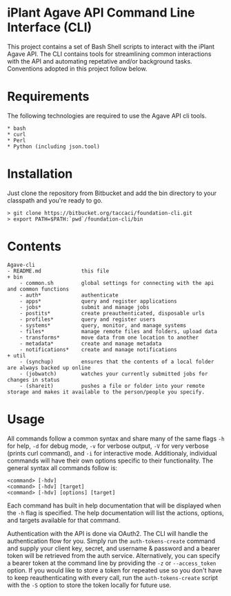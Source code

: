 iPlant Agave API Command Line Interface (CLI)
===================================================

This project contains a set of Bash Shell scripts to interact with the iPlant Agave API. The CLI contains tools for streamlining common interactions with the API and automating repetative and/or background tasks. Conventions adopted in this project follow below.


Requirements
=================

The following technologies are required to use the Agave API cli tools. 

	* bash
	* curl
	* Perl
	* Python (including json.tool)	
	
Installation
=================

Just clone the repository from Bitbucket and add the bin directory to your classpath and you're ready to go.

	> git clone https://bitbucket.org/taccaci/foundation-cli.git
	> export PATH=$PATH:`pwd`/foundation-cli/bin
	

Contents
=================

	Agave-cli
	- README.md				this file
	+ bin
		- common.sh			global settings for connecting with the api and common functions
		- auth*				authenticate
		- apps*				query and register applications
		- jobs*				submit and manage jobs
		- postits*			create preauthenticated, disposable urls
		- profiles*			query and register users
		- systems*			query, monitor, and manage systems
		- files*			manage remote files and folders, upload data
		- transforms*		move data from one location to another
		- metadata*			create and manage metadata
		- notifications*	create and manage notifications
	+ util
		- (synchup)			ensures that the contents of a local folder are always backed up online
		- (jobwatch)		watches your currently submitted jobs for changes in status
		- (shareit)			pushes a file or folder into your remote storage and makes it available to the person/people you specify.


Usage
====================

All commands follow a common syntax and share many of the same flags `-h` for help, `-d` for debug mode, `-v` for verbose output, `-V` for very verbose (prints curl command), and `-i` for interactive mode. Additionaly, individual commands will have their own options specific to their functionality. The general syntax all commands follow is:

	<command> [-hdv]
	<command> [-hdv] [target]
	<command> [-hdv] [options] [target]
	
Each command has built in help documentation that will be displayed when the `-h` flag is specified. The help documentation will list the actions, options, and targets available for that command.

Authentication with the API is done via OAuth2. The CLI will handle the authentication flow for you. Simply run the `auth-tokens-create` command and supply your client key, secret, and username & password and a bearer token will be retrieved from the auth service. Alternatively, you can specify a bearer token at the command line by providing the `-z` or `--access_token` option. If you would like to store a token for repeated use so you don't have to keep reauthenticating with every call, run the `auth-tokens-create` script with the `-S` option to store the token locally for future use.
